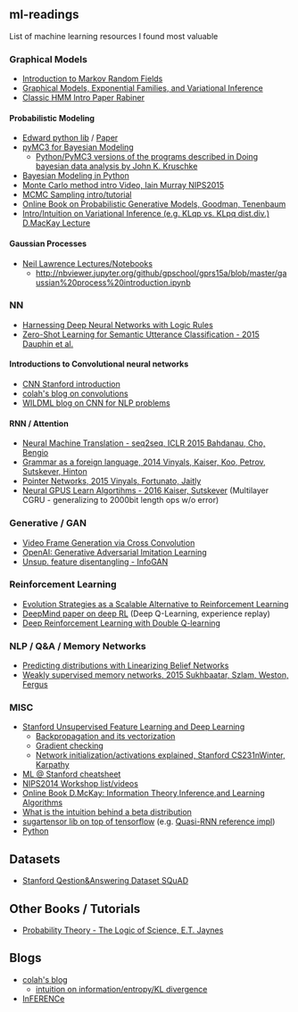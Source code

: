 ## ml-readings
List of machine learning resources I found most valuable 
 
### Graphical Models
- [Introduction to Markov Random Fields](http://www.cs.toronto.edu/~kyros/courses/2503/Handouts/Blake2011.pdf)
- [Graphical Models, Exponential Families, and Variational Inference](https://people.eecs.berkeley.edu/~wainwrig/Papers/WaiJor08_FTML.pdf)
- [Classic HMM Intro Paper Rabiner](http://www.cs.umb.edu/~rvetro/vetroBioComp/HMM/Rabiner1986%20An%20Introduction%20to%20Hidden%20Markov%20Models.pdf)

#### Probabilistic Modeling
- [Edward python lib](http://edwardlib.org) / [Paper](https://arxiv.org/pdf/1701.03757.pdf)
- [pyMC3 for Bayesian Modeling](https://github.com/pymc-devs/pymc3)
  - [Python/PyMC3 versions of the programs described in Doing bayesian data analysis by John K. Kruschke](https://github.com/aloctavodia/Doing_bayesian_data_analysis) 
- [Bayesian Modeling in Python](https://github.com/markdregan/Bayesian-Modelling-in-Python)
- [Monte Carlo method intro Video, Iain Murray NIPS2015](http://research.microsoft.com/apps/video/default.aspx?id=259575&l=i)
- [MCMC Sampling intro/tutorial](http://twiecki.github.io/blog/2015/11/10/mcmc-sampling/)
- [Online Book on Probabilistic Generative Models, Goodman, Tenenbaum](https://probmods.org)
- [Intro/Intuition on Variational Inference (e.g. KLqp vs. KLpq dist.div.) D.MacKay Lecture](http://videolectures.net/mackay_course_14/)

#### Gaussian Processes
- [Neil Lawrence Lectures/Notebooks](http://gpss.cc/)
  - http://nbviewer.jupyter.org/github/gpschool/gprs15a/blob/master/gaussian%20process%20introduction.ipynb

### NN
- [Harnessing Deep Neural Networks with Logic Rules](http://arxiv.org/abs/1603.06318)
- [Zero-Shot Learning for Semantic Utterance
Classification - 2015 Dauphin et al.](http://arxiv.org/pdf/1401.0509.pdf)

#### Introductions to Convolutional neural networks
- [CNN Stanford introduction](http://cs231n.github.io/convolutional-networks/#conv)
- [colah's blog on convolutions](http://colah.github.io/posts/2014-07-Understanding-Convolutions/)
- [WILDML blog on CNN for NLP problems](http://www.wildml.com/2015/11/understanding-convolutional-neural-networks-for-nlp/)

#### RNN / Attention
- [Neural Machine Translation - seq2seq, ICLR 2015 Bahdanau, Cho, Bengio](http://arxiv.org/abs/1409.0473v6)
- [Grammar as a foreign language, 2014 Vinyals, Kaiser, Koo, Petrov, Sutskever, Hinton](http://arxiv.org/abs/1412.7449)
- [Pointer Networks, 2015 Vinyals, Fortunato, Jaitly](http://arxiv.org/abs/1506.03134)
- [Neural GPUS Learn Algortihms - 2016 Kaiser, Sutskever](http://arxiv.org/pdf/1511.08228v3.pdf) (Multilayer CGRU - generalizing to 2000bit length ops w/o error)

### Generative / GAN
- [Video Frame Generation via Cross Convolution](https://github.com/tensorflow/models/tree/master/next_frame_prediction)
- [OpenAI: Generative Adversarial Imitation Learning](https://arxiv.org/pdf/1606.03476.pdf)
- [Unsup. feature disentangling - InfoGAN](https://github.com/openai/InfoGAN)

### Reinforcement Learning
- [Evolution Strategies as a Scalable Alternative to Reinforcement Learning](https://arxiv.org/abs/1703.03864)
- [DeepMind paper on deep RL](http://www.readcube.com/articles/10.1038%2Fnature14236?shared_access_token=Lo_2hFdW4MuqEcF3CVBZm9RgN0jAjWel9jnR3ZoTv0P5kedCCNjz3FJ2FhQCgXkApOr3ZSsJAldp-tw3IWgTseRnLpAc9xQq-vTA2Z5Ji9lg16_WvCy4SaOgpK5XXA6ecqo8d8J7l4EJsdjwai53GqKt-7JuioG0r3iV67MQIro74l6IxvmcVNKBgOwiMGi8U0izJStLpmQp6Vmi_8Lw_A%3D%3D) (Deep Q-Learning, experience replay) 
- [Deep Reinforcement Learning with Double Q-learning](http://arxiv.org/abs/1509.06461)

### NLP / Q&A / Memory Networks
- [Predicting distributions with Linearizing Belief Networks](http://arxiv.org/abs/1511.05622)
- [Weakly supervised memory networks, 2015 Sukhbaatar, Szlam, Weston, Fergus](http://arxiv.org/abs/1503.08895)

### MISC
- [Stanford Unsupervised Feature Learning and Deep Learning](http://ufldl.stanford.edu/wiki/index.php/UFLDL_Tutorial) 
  - [Backpropagation and its vectorization](http://ufldl.stanford.edu/wiki/index.php/Backpropagation_Algorithm)
  - [Gradient checking](http://ufldl.stanford.edu/wiki/index.php/Gradient_checking_and_advanced_optimization)
  - [Network initialization/activations explained, Stanford CS231nWinter, Karpathy](https://www.youtube.com/watch?v=gYpoJMlgyXA)
- [ML @ Stanford cheatsheet](http://christiansch.github.io/machine-learning-cheat-sheet/index.html)
- [NIPS2014 Workshop list/videos](https://nips.cc/Conferences/2014/Schedule?type=Workshop)
- [Online Book D.McKay: Information Theory,Inference,and Learning Algorithms](http://www.inference.phy.cam.ac.uk/itprnn/book.pdf)
- [What is the intuition behind a beta distribution](http://stats.stackexchange.com/questions/47771/what-is-the-intuition-behind-beta-distribution)
- [sugartensor lib on top of tensorflow](https://github.com/buriburisuri/sugartensor) (e.g. [Quasi-RNN reference impl](https://github.com/Kyubyong/quasi-rnn))
- [Python](http://www.cs.ubc.ca/~nando/540-2013/python.html)


## Datasets
- [Stanford Qestion&Answering Dataset SQuAD](https://rajpurkar.github.io/SQuAD-explorer/)

## Other Books / Tutorials
- [Probability Theory - The Logic of Science, E.T. Jaynes](http://www.med.mcgill.ca/epidemiology/hanley/bios601/GaussianModel/JaynesProbabilityTheory.pdf)

## Blogs
- [colah's blog](http://colah.github.io/)
  - [intuition on information/entropy/KL divergence](http://colah.github.io/posts/2015-09-Visual-Information)
- [InFERENCe](http://www.inference.vc/)
